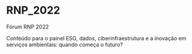 # RNP_2022
Fórum RNP 2022

Conteúdo para o painel ESG, dados, ciberinfraestrutura e a inovação em serviços ambientais: quando começa o futuro?
